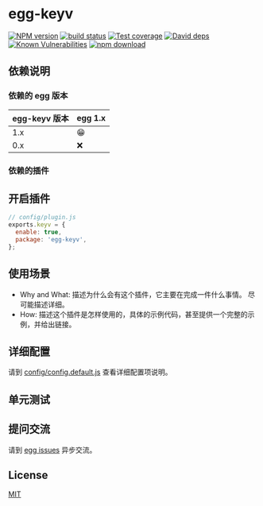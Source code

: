 # egg-keyv

[![NPM version][npm-image]][npm-url]
[![build status][travis-image]][travis-url]
[![Test coverage][codecov-image]][codecov-url]
[![David deps][david-image]][david-url]
[![Known Vulnerabilities][snyk-image]][snyk-url]
[![npm download][download-image]][download-url]

[npm-image]: https://img.shields.io/npm/v/egg-keyv.svg?style=flat-square
[npm-url]: https://npmjs.org/package/egg-keyv
[travis-image]: https://img.shields.io/travis/eggjs/egg-keyv.svg?style=flat-square
[travis-url]: https://travis-ci.org/eggjs/egg-keyv
[codecov-image]: https://img.shields.io/codecov/c/github/eggjs/egg-keyv.svg?style=flat-square
[codecov-url]: https://codecov.io/github/eggjs/egg-keyv?branch=master
[david-image]: https://img.shields.io/david/eggjs/egg-keyv.svg?style=flat-square
[david-url]: https://david-dm.org/eggjs/egg-keyv
[snyk-image]: https://snyk.io/test/npm/egg-keyv/badge.svg?style=flat-square
[snyk-url]: https://snyk.io/test/npm/egg-keyv
[download-image]: https://img.shields.io/npm/dm/egg-keyv.svg?style=flat-square
[download-url]: https://npmjs.org/package/egg-keyv

<!--
Description here.
-->

## 依赖说明

### 依赖的 egg 版本

egg-keyv 版本 | egg 1.x
--- | ---
1.x | 😁
0.x | ❌

### 依赖的插件
<!--

如果有依赖其它插件，请在这里特别说明。如

- security
- multipart

-->

## 开启插件

```js
// config/plugin.js
exports.keyv = {
  enable: true,
  package: 'egg-keyv',
};
```

## 使用场景

- Why and What: 描述为什么会有这个插件，它主要在完成一件什么事情。
尽可能描述详细。
- How: 描述这个插件是怎样使用的，具体的示例代码，甚至提供一个完整的示例，并给出链接。

## 详细配置

请到 [config/config.default.js](config/config.default.js) 查看详细配置项说明。

## 单元测试

<!-- 描述如何在单元测试中使用此插件，例如 schedule 如何触发。无则省略。-->

## 提问交流

请到 [egg issues](https://github.com/eggjs/egg/issues) 异步交流。

## License

[MIT](LICENSE)
